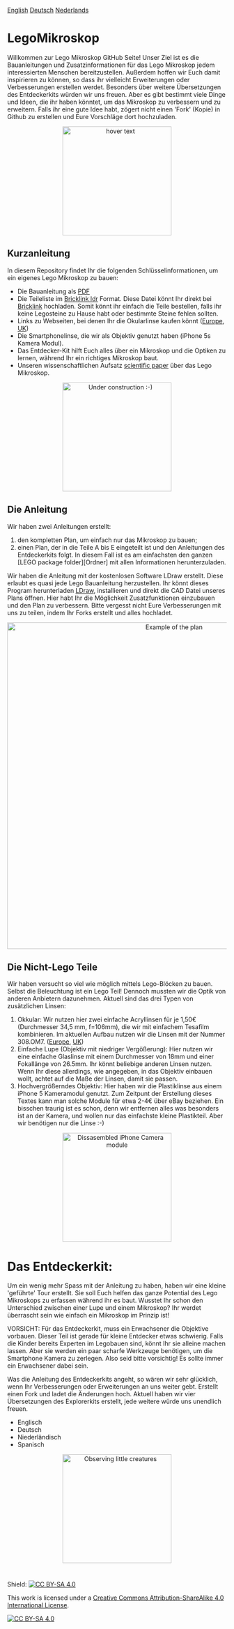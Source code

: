 
[English][Readme]    [Deutsch][Readme_D]   [Nederlands][Readme_NL]
# LegoMikroskop

Willkommen zur Lego Mikroskop GitHub Seite! Unser Ziel ist es die Bauanleitungen und Zusatzinformationen für das Lego Mikroskop jedem interessierten Menschen bereitzustellen. Außerdem hoffen wir Euch damit inspirieren zu können, so dass ihr vielleicht Erweiterungen oder Verbesserungen erstellen werdet. Besonders über weitere Übersetzungen des Entdeckerkits würden wir uns freuen. Aber es gibt bestimmt viele Dinge und Ideen, die ihr haben könntet, um das Mikroskop zu verbessern und zu erweitern. Falls ihr eine gute Idee habt, zögert nicht einen 'Fork' (Kopie) in Github zu erstellen und Eure Vorschläge dort hochzuladen.  

<p align="center">
  <img src="https://github.com/tobetz/LegoMicroscope/blob/main/Images/CAD_model.jpg" width="250" title="hover text">
</p>

## Kurzanleitung

In diesem Repository findet Ihr die folgenden Schlüsselinformationen, um ein eigenes Lego Mikroskop zu bauen: 
- Die Bauanleitung als [PDF][pdf]
- Die Teileliste im [Bricklink ldr][bricklink_list] Format. Diese Datei könnt Ihr direkt bei [Bricklink][bricklink_link] hochladen. Somit könnt ihr einfach die Teile bestellen, falls ihr keine Legosteine zu Hause habt oder bestimmte Steine fehlen sollten.  
- Links zu Webseiten, bei denen Ihr die Okularlinse kaufen könnt ([Europe][EU_Lense], [UK][UK_Lense])
- Die Smartphonelinse, die wir als Objektiv genutzt haben (iPhone 5s Kamera Modul). 
- Das Entdecker-Kit hilft Euch alles über ein Mikroskop und die Optiken zu lernen, während Ihr ein richtiges Mikroskop baut.
- Unseren wissenschaftlichen Aufsatz [scientific paper][bioRxiv] über das Lego Mikroskop.

<p align="center">
  <img src="https://github.com/tobetz/LegoMicroscope/blob/main/Images/build.gif" width="250" title="Under construction :-)">
</p>

## Die Anleitung

Wir haben zwei Anleitungen erstellt: 
1. den kompletten Plan, um einfach nur das Mikroskop zu bauen;
2. einen Plan, der in die Teile A bis E eingeteilt ist und den Anleitungen des Entdeckerkits folgt. In diesem Fall ist es am einfachsten den ganzen [LEGO package folder][Ordner] mit allen Informationen herunterzuladen.

Wir haben die Anleitung mit der kostenlosen Software LDraw erstellt. Diese erlaubt es quasi jede Lego Bauanleitung herzustellen. Ihr könnt dieses Program herunterladen [LDraw][link_ldraw], installieren und direkt die CAD Datei unseres Plans öffnen. Hier habt Ihr die Möglichkeit Zusatzfunktionen einzubauen und den Plan zu verbessern. Bitte vergesst nicht Eure Verbesserungen mit uns zu teilen, indem Ihr Forks erstellt und alles hochladet. 

<p align="center">
  <img src="https://github.com/tobetz/LegoMicroscope/blob/main/Images/plan.jpg" width="750" title="Example of the plan">
</p>

## Die Nicht-Lego Teile
Wir haben versucht so viel wie möglich mittels Lego-Blöcken zu bauen. Selbst die Beleuchtung ist ein Lego Teil! Dennoch mussten wir die Optik von anderen Anbietern dazunehmen. Aktuell sind das drei Typen von zusätzlichen Linsen: 

1. Okkular: Wir nutzen hier zwei einfache Acryllinsen für je 1,50€ (Durchmesser 34,5 mm, f=106mm), die wir mit einfachem Tesafilm kombinieren. Im aktuellen Aufbau nutzen wir die Linsen mit der Nummer 308.OM7. ([Europe][EU_Lense], [UK][UK_Lense])
2. Einfache Lupe (Objektiv mit niedriger Vergößerung): Hier nutzen wir eine einfache Glaslinse mit einem Durchmesser von 18mm und einer Fokallänge von 26.5mm. Ihr könnt beliebige anderen Linsen nutzen. Wenn Ihr diese allerdings, wie angegeben, in das Objektiv einbauen wollt, achtet auf die Maße der Linsen, damit sie passen.  
3. Hochvergrößerndes Objektiv: Hier haben wir die Plastiklinse aus einem iPhone 5 Kameramodul genutzt. Zum Zeitpunt der Erstellung dieses Textes kann man solche Module für etwa 2-4€ über eBay beziehen. Ein bisschen traurig ist es schon, denn wir entfernen alles was besonders ist an der Kamera, und wollen nur das einfachste kleine Plastikteil. Aber wir benötigen nur die Linse :-) 

<p align="center">
  <img src="https://github.com/tobetz/LegoMicroscope/blob/main/Images/camera.jpg" width="250" title="Dissasembled iPhone Camera module">
</p>

# Das Entdeckerkit:
Um ein wenig mehr Spass mit der Anleitung zu haben, haben wir eine kleine 'geführte' Tour erstellt. Sie soll Euch helfen das ganze Potential des Lego Mikroskops zu erfassen während ihr es baut. Wusstet Ihr schon den Unterschied zwischen einer Lupe und einem Mikroskop? Ihr werdet überrascht sein wie einfach ein Mikroskop im Prinzip ist!

VORSICHT: Für das Entdeckerkit, muss ein Erwachsener die Objektive vorbauen. Dieser Teil ist gerade für kleine Entdecker etwas schwierig. Falls die Kinder bereits Experten im Legobauen sind, könnt Ihr sie alleine machen lassen. Aber sie werden ein paar scharfe Werkzeuge benötigen, um die Smartphone Kamera zu zerlegen. Also seid bitte vorsichtig! Es sollte immer ein Erwachsener dabei sein. 

Was die Anleitung des Entdeckerkits angeht, so wären wir sehr glücklich, wenn Ihr Verbesserungen oder Erweiterungen an uns weiter gebt. Erstellt einen Fork und ladet die Änderungen hoch. Aktuell haben wir vier Übersetzungen des Explorerkits erstellt, jede weitere würde uns unendlich freuen.  

- Englisch
- Deutsch
- Niederländisch
- Spanisch


<p align="center">
  <img src="https://github.com/tobetz/LegoMicroscope/blob/main/Images/urzeitkrebse.gif" width="250" title="Observing little creatures">
</p>

# 


Shield: [![CC BY-SA 4.0][cc-by-sa-shield]][cc-by-sa]

This work is licensed under a
[Creative Commons Attribution-ShareAlike 4.0 International License][cc-by-sa].

[![CC BY-SA 4.0][cc-by-sa-image]][cc-by-sa]


[link_ldraw]: https://www.ldraw.org/article/104.html
[bricklink_list]: https://github.com/tobetz/LegoMicroscope/blob/main/Just_Plans_and_Parts/Mikroscope_plan_parts_Bricklink.ldr
[bricklink_link]: https://www.bricklink.com/
[pdf]: https://github.com/tobetz/LegoMicroscope/blob/main/Just_Plans_and_Parts/Mikroscope_plan.pdf
[cc-by-sa]: http://creativecommons.org/licenses/by-sa/4.0/
[cc-by-sa-image]: https://licensebuttons.net/l/by-sa/4.0/88x31.png
[cc-by-sa-shield]: https://img.shields.io/badge/License-CC%20BY--SA%204.0-lightgrey.svg
[Readme_NL]: https://github.com/tobetz/LegoMicroscope/blob/main/README_NL.md
[Readme_D]: https://github.com/tobetz/LegoMicroscope/blob/main/README_D.md
[Readme]: https://github.com/tobetz/LegoMicroscope/blob/main/README.md
[EU_Lense]: https://astromedia.de/Opti-Media-Linse-OM7
[UK_Lense]: http://www.astromediashop.co.uk/Components.html
[package_folder]: https://github.com/tobetz/LegoMicroscope/tree/main/Lego_Package
[bioRxiv]: https://www.biorxiv.org/content/10.1101/2021.04.11.439311v1
